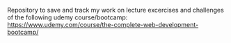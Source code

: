 Repository to save and track my work on lecture excercises and challenges of the following udemy course/bootcamp:
https://www.udemy.com/course/the-complete-web-development-bootcamp/
